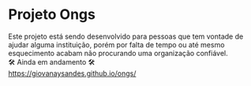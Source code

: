 # Projeto Ongs
Este projeto está sendo desenvolvido para pessoas que tem vontade de ajudar alguma instituição,
porém por falta de tempo ou até mesmo esquecimento acabam não procurando uma organização confiável. </br>
🛠 Ainda em andamento 🛠 </br>
https://giovanaysandes.github.io/ongs/
